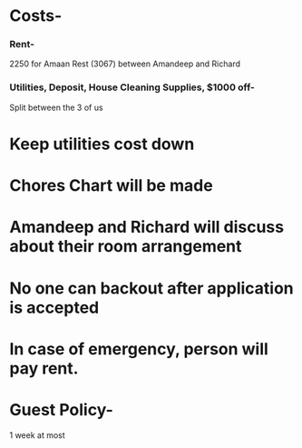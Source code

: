 # Costs-

### Rent-
2250 for Amaan 
Rest (3067) between Amandeep and Richard

### Utilities, Deposit, House Cleaning Supplies, $1000 off-
Split between the 3 of us

# Keep utilities cost down

# Chores Chart will be made

# Amandeep and Richard will discuss about their room arrangement 

# No one can backout after application is accepted

# In case of emergency, person will pay rent.

# Guest Policy-
1 week at most

